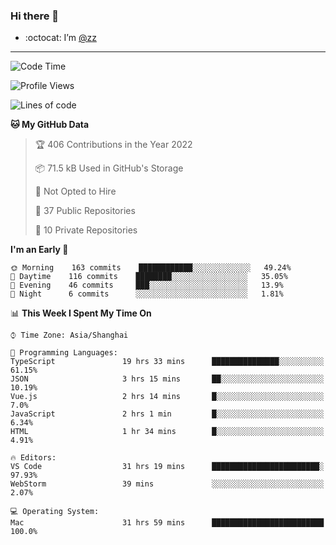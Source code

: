 ### Hi there 👋

- :octocat: I’m [@zz](https://github.com/holazz)

---

<!--START_SECTION:waka-->
![Code Time](http://img.shields.io/badge/Code%20Time-0%20secs-blue)

![Profile Views](http://img.shields.io/badge/Profile%20Views-99-blue)

![Lines of code](https://img.shields.io/badge/From%20Hello%20World%20I%27ve%20Written-734%20Thousand%20lines%20of%20code-blue)

**🐱 My GitHub Data** 

> 🏆 406 Contributions in the Year 2022
 > 
> 📦 71.5 kB Used in GitHub's Storage 
 > 
> 🚫 Not Opted to Hire
 > 
> 📜 37 Public Repositories 
 > 
> 🔑 10 Private Repositories  
 > 
**I'm an Early 🐤** 

```text
🌞 Morning    163 commits    ████████████░░░░░░░░░░░░░   49.24% 
🌆 Daytime    116 commits    ████████░░░░░░░░░░░░░░░░░   35.05% 
🌃 Evening    46 commits     ███░░░░░░░░░░░░░░░░░░░░░░   13.9% 
🌙 Night      6 commits      ░░░░░░░░░░░░░░░░░░░░░░░░░   1.81%

```


📊 **This Week I Spent My Time On** 

```text
⌚︎ Time Zone: Asia/Shanghai

💬 Programming Languages: 
TypeScript               19 hrs 33 mins      ███████████████░░░░░░░░░░   61.15% 
JSON                     3 hrs 15 mins       ██░░░░░░░░░░░░░░░░░░░░░░░   10.19% 
Vue.js                   2 hrs 14 mins       █░░░░░░░░░░░░░░░░░░░░░░░░   7.0% 
JavaScript               2 hrs 1 min         █░░░░░░░░░░░░░░░░░░░░░░░░   6.34% 
HTML                     1 hr 34 mins        █░░░░░░░░░░░░░░░░░░░░░░░░   4.91%

🔥 Editors: 
VS Code                  31 hrs 19 mins      ████████████████████████░   97.93% 
WebStorm                 39 mins             ░░░░░░░░░░░░░░░░░░░░░░░░░   2.07%

💻 Operating System: 
Mac                      31 hrs 59 mins      █████████████████████████   100.0%

```


<!--END_SECTION:waka-->

